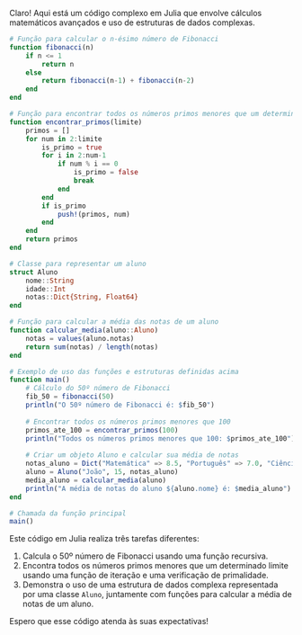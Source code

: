 Claro! Aqui está um código complexo em Julia que envolve cálculos matemáticos avançados e uso de estruturas de dados complexas.

```julia
# Função para calcular o n-ésimo número de Fibonacci
function fibonacci(n)
    if n <= 1
        return n
    else
        return fibonacci(n-1) + fibonacci(n-2)
    end
end

# Função para encontrar todos os números primos menores que um determinado limite
function encontrar_primos(limite)
    primos = []
    for num in 2:limite
        is_primo = true
        for i in 2:num-1
            if num % i == 0
                is_primo = false
                break
            end
        end
        if is_primo
            push!(primos, num)
        end
    end
    return primos
end

# Classe para representar um aluno
struct Aluno
    nome::String
    idade::Int
    notas::Dict{String, Float64}
end

# Função para calcular a média das notas de um aluno
function calcular_media(aluno::Aluno)
    notas = values(aluno.notas)
    return sum(notas) / length(notas)
end

# Exemplo de uso das funções e estruturas definidas acima
function main()
    # Cálculo do 50º número de Fibonacci
    fib_50 = fibonacci(50)
    println("O 50º número de Fibonacci é: $fib_50")
    
    # Encontrar todos os números primos menores que 100
    primos_ate_100 = encontrar_primos(100)
    println("Todos os números primos menores que 100: $primos_ate_100")
    
    # Criar um objeto Aluno e calcular sua média de notas
    notas_aluno = Dict("Matemática" => 8.5, "Português" => 7.0, "Ciências" => 9.0)
    aluno = Aluno("João", 15, notas_aluno)
    media_aluno = calcular_media(aluno)
    println("A média de notas do aluno ${aluno.nome} é: $media_aluno")
end

# Chamada da função principal
main()
```

Este código em Julia realiza três tarefas diferentes:

1. Calcula o 50º número de Fibonacci usando uma função recursiva.
2. Encontra todos os números primos menores que um determinado limite usando uma função de iteração e uma verificação de primalidade.
3. Demonstra o uso de uma estrutura de dados complexa representada por uma classe `Aluno`, juntamente com funções para calcular a média de notas de um aluno.

Espero que esse código atenda às suas expectativas!